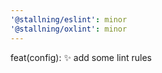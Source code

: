 ```yaml
---
'@stallning/eslint': minor
'@stallning/oxlint': minor
---
```


feat(config): :sparkles: add some lint rules
